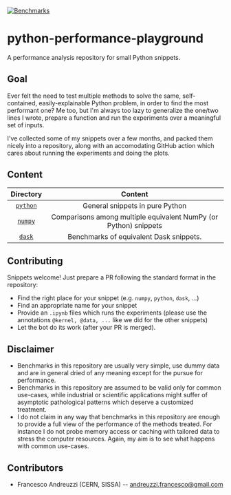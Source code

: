 [![Benchmarks](https://github.com/fAndreuzzi/python-performance-playground/actions/workflows/main.yml/badge.svg)](https://github.com/fAndreuzzi/python-performance-playground/actions/workflows/main.yml)

# python-performance-playground
A performance analysis repository for small Python snippets.

## Goal
Ever felt the need to test multiple methods to solve the same, self-contained,
easily-explainable Python problem, in order to find the most performant one?
Me too, but I'm always too lazy to generalize the one/two lines I wrote, prepare
a function and run the experiments over a meaningful set of inputs.

I've collected some of my snippets over a few months, and packed them nicely
into a repository, along with an accomodating GitHub action which cares about
running the experiments and doing the plots.

## Content
| **Directory** | **Content** |
|:---:|:---:|
| [`python`](python/) | General snippets in pure Python |
| [`numpy`](numpy/) | Comparisons among multiple equivalent NumPy (or Python) snippets  |
| [`dask`](dask/) | Benchmarks of equivalent Dask snippets. |

## Contributing
Snippets welcome! Just prepare a PR following the standard format in the
repository:
- Find the right place for your snippet (e.g. `numpy`, `python`, `dask`, ...)
- Find an appropriate name for your snippet
- Provide an `.ipynb` files which runs the experiments (please use the
  annotations `@kernel, @data, ...` like we did for the other snippets)
- Let the bot do its work (after your PR is merged).

## Disclaimer
- Benchmarks in this repository are usually very simple, use dummy data and are
  in general dried of any meaning except for the pursue for performance.
- Benchmarks in this repository are assumed to be valid only for common
  use-cases, while industrial or scientific applications might suffer of
  asymptotic pathological patterns which deserve a customized treatment.
- I do not claim in any way that benchmarks in this repository are enough to
  provide a full view of the performance of the methods treated. For instance
  I do not probe memory access or caching with tailored data to stress the
  computer resources. Again, my aim is to see what happens with common
  use-cases.

## Contributors
- Francesco Andreuzzi (CERN, SISSA) -- andreuzzi.francesco@gmail.com

